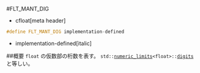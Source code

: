#FLT_MANT_DIG
* cfloat[meta header]

```cpp
#define FLT_MANT_DIG implementation-defined
```
* implementation-defined[italic]

##概要
`float` の仮数部の桁数を表す。
`std::`[`numeric_limits`](/reference/limits/numeric_limits.md)`<float>::`[`digits`](/reference/limits/numeric_limits/digits.md) と等しい。
